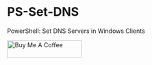 # PS-Set-DNS
PowerShell: Set DNS Servers in Windows Clients 


<a href="https://www.buymeacoffee.com/haim_cohen" target="_blank"><img src="https://cdn.buymeacoffee.com/buttons/default-orange.png" alt="Buy Me A Coffee" height="41" width="174"></a>
